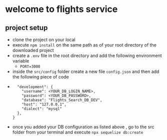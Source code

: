 # welcome to flights service

## project setup

- clone the project on your local
- execute `npm install` on the same path as of your root directory of the downloaded project
- create a `.env` file in the root directory and add the following environment variable
  - `PORT=3000`
- inside the `src/config` folder create a new file `config.json` and then add the following piece of code
- ```{
    "development": {
      "username": <YOUR_DB_LOGIN_NAME>,
      "password": <YOUR_DB_PASSWORD>,
      "database": "Flights_Search_DB_DEV",
      "host": "127.0.0.1",
      "dialect": "mysql"
    },
  }
  ```
- once you added your DB configuration as listed above , go to the src folder from your terminal and execute `npx sequelize db:create`
